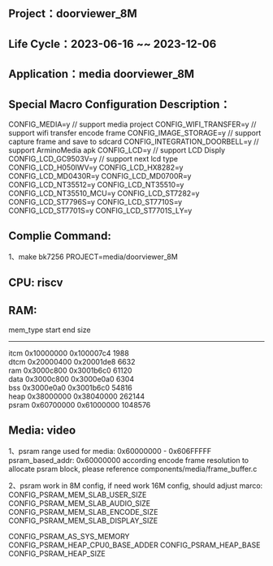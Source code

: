 ## Project：doorviewer_8M

## Life Cycle：2023-06-16 ~~ 2023-12-06

## Application：media doorviewer_8M

## Special Macro Configuration Description：
CONFIG_MEDIA=y                // support media project
CONFIG_WIFI_TRANSFER=y        // support wifi transfer encode frame
CONFIG_IMAGE_STORAGE=y        // support capture frame and save to sdcard
CONFIG_INTEGRATION_DOORBELL=y // support ArminoMedia apk
CONFIG_LCD=y                  // support LCD Disply
CONFIG_LCD_GC9503V=y          // support next lcd type
CONFIG_LCD_H050IWV=y
CONFIG_LCD_HX8282=y
CONFIG_LCD_MD0430R=y
CONFIG_LCD_MD0700R=y
CONFIG_LCD_NT35512=y
CONFIG_LCD_NT35510=y
CONFIG_LCD_NT35510_MCU=y
CONFIG_LCD_ST7282=y
CONFIG_LCD_ST7796S=y
CONFIG_LCD_ST7710S=y
CONFIG_LCD_ST7701S=y
CONFIG_LCD_ST7701S_LY=y

## Complie Command:	
1、make bk7256 PROJECT=media/doorviewer_8M

## CPU: riscv

## RAM:
mem_type start      end        size    
-------- ---------- ---------- --------
itcm     0x10000000 0x100007c4 1988    
dtcm     0x20000400 0x20001de8 6632    
ram      0x3000c800 0x3001b6c0 61120   
data     0x3000c800 0x3000e0a0 6304    
bss      0x3000e0a0 0x3001b6c0 54816   
heap     0x38000000 0x38040000 262144  
psram    0x60700000 0x61000000 1048576 

## Media: video
1、psram range used for media: 0x60000000 - 0x606FFFFF
psram_based_addr: 0x60000000
according encode frame resolution to allocate psram block, please reference components/media/frame_buffer.c

2、psram work in 8M config, if need work 16M config, should adjust marco:
CONFIG_PSRAM_MEM_SLAB_USER_SIZE
CONFIG_PSRAM_MEM_SLAB_AUDIO_SIZE
CONFIG_PSRAM_MEM_SLAB_ENCODE_SIZE
CONFIG_PSRAM_MEM_SLAB_DISPLAY_SIZE

CONFIG_PSRAM_AS_SYS_MEMORY
CONFIG_PSRAM_HEAP_CPU0_BASE_ADDER
CONFIG_PSRAM_HEAP_BASE
CONFIG_PSRAM_HEAP_SIZE


